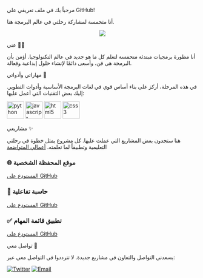 مرحباً بك في ملف تعريفي على GitHub!

أنا متحمسة لمشاركة رحلتي في عالم البرمجة هنا.

<p align="center">
  <img src="https://capsule-render.vercel.app/api?type=waving&color=gradient&height=100&section=header&text=مرحباً%20بالجميع!%20👋&fontSize=50"/>
</p>

عني 👩‍💻

أنا مطورة برمجيات مبتدئة متحمسة لتعلم كل ما هو جديد في عالم التكنولوجيا. أؤمن بأن البرمجة هي فن، وأسعى دائمًا لإنشاء حلول إبداعية وفعالة.

مهاراتي وأدواتي 🧰

في هذه المرحلة، أركز على بناء أساس قوي في لغات البرمجة الأساسية وأدوات التطوير. إليك بعض التقنيات التي أعمل عليها:

<p align="left">
  <img src="https://cdn.jsdelivr.net/gh/devicons/devicon/icons/python/python-original.svg" alt="python" width="45" height="45"/>
  <img src="https://cdn.jsdelivr.net/gh/devicons/devicon/icons/javascript/javascript-original.svg" alt="javascript" width="45" height="45"/>
  <img src="https://cdn.jsdelivr.net/gh/devicons/devicon/icons/html5/html5-original.svg" alt="html5" width="45" height="45"/>
  <img src="https://cdn.jsdelivr.net/gh/devicons/devicon/icons/css3/css3-original.svg" alt="css3" width="45" height="45"/>
</p>

مشاريعي ✨

هنا ستجدون بعض المشاريع التي عملت عليها. كل مشروع يمثل خطوة في رحلتي التعليمية وتطبيقاً لما تعلمته.
[أعمالي المتواضعة](https://github.com/safa619?tab=repositories)



### 🌐 موقع المحفظة الشخصية
[المستودع على GitHub](https://github.com/safa619/portfolio-website )

### 🔢 حاسبة تفاعلية
[المستودع على GitHub](https://github.com/safa619/calculator )

### ✅ تطبيق قائمة المهام
[المستودع على GitHub](https://github.com/safa619/todo-app )

تواصل معي 💬

يسعدني التواصل والتعاون في مشاريع جديدة. لا تترددوا في التواصل معي عبر:

<p align="left">
  <a href="https://x.com/Android_Ly" target="_blank"><img src="https://img.shields.io/badge/Twitter-1DA1F2?style=for-the-badge&logo=twitter&logoColor=white" alt="Twitter"/></a>
  <a href="mailto:s.alfituri@gmail.com" target="_blank"><img src="https://img.shields.io/badge/Email-D14836?style=for-the-badge&logo=gmail&logoColor=white" alt="Email"/></a>
</p>

